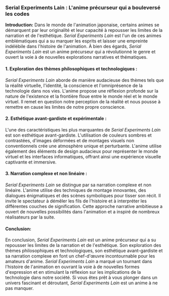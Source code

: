 ### Serial Experiments Lain : L'anime précurseur qui a bouleversé les codes

**Introduction:**
Dans le monde de l'animation japonaise, certains animes se démarquent par leur originalité et leur capacité à repousser les limites de la narration et de l'esthétique. *Serial Experiments Lain* est l'un de ces animes emblématiques qui a su marquer les esprits et laisser une empreinte indélébile dans l'histoire de l'animation. À bien des égards, *Serial Experiments Lain* est un anime précurseur qui a révolutionné le genre et ouvert la voie à de nouvelles explorations narratives et thématiques.

#### 1. Exploration des thèmes philosophiques et technologiques :
*Serial Experiments Lain* aborde de manière audacieuse des thèmes tels que la réalité virtuelle, l'identité, la conscience et l'omniprésence de la technologie dans nos vies. L'anime propose une réflexion profonde sur la nature de l'existence et la frontière floue entre le monde réel et le monde virtuel. Il remet en question notre perception de la réalité et nous pousse à remettre en cause les limites de notre propre conscience.

#### 2. Esthétique avant-gardiste et expérimentale :
L'une des caractéristiques les plus marquantes de *Serial Experiments Lain* est son esthétique avant-gardiste. L'utilisation de couleurs sombres et contrastées, d'images déformées et de montages visuels non conventionnels crée une atmosphère unique et perturbante. L'anime utilise également des éléments de design audacieux pour représenter le monde virtuel et les interfaces informatiques, offrant ainsi une expérience visuelle captivante et immersive.

#### 3. Narration complexe et non linéaire :
*Serial Experiments Lain* se distingue par sa narration complexe et non linéaire. L'anime utilise des techniques de montage innovantes, des dialogues énigmatiques et des scènes symboliques pour tisser son récit. Il invite le spectateur à démêler les fils de l'histoire et à interpréter les différentes couches de signification. Cette approche narrative ambitieuse a ouvert de nouvelles possibilités dans l'animation et a inspiré de nombreux réalisateurs par la suite.

#### Conclusion:
En conclusion, *Serial Experiments Lain* est un anime précurseur qui a su repousser les limites de la narration et de l'esthétique. Son exploration des thèmes philosophiques et technologiques, son esthétique avant-gardiste et sa narration complexe en font un chef-d'œuvre incontournable pour les amateurs d'anime. *Serial Experiments Lain* a marqué un tournant dans l'histoire de l'animation en ouvrant la voie à de nouvelles formes d'expression et en stimulant la réflexion sur les implications de la technologie dans notre société. Si vous êtes prêt à vous plonger dans un univers fascinant et déroutant, *Serial Experiments Lain* est un anime à ne pas manquer.
